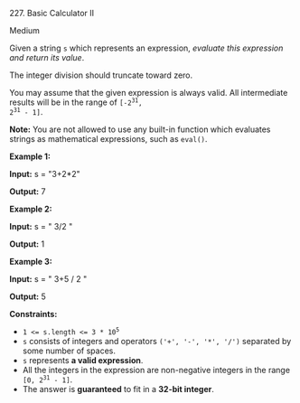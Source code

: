 227\. Basic Calculator II

Medium

Given a string `s` which represents an expression, _evaluate this expression and return its value_.

The integer division should truncate toward zero.

You may assume that the given expression is always valid. All intermediate results will be in the range of <code>[-2<sup>31</sup>, 2<sup>31</sup> - 1]</code>.

**Note:** You are not allowed to use any built-in function which evaluates strings as mathematical expressions, such as `eval()`.

**Example 1:**

**Input:** s = "3+2\*2"

**Output:** 7

**Example 2:**

**Input:** s = " 3/2 "

**Output:** 1

**Example 3:**

**Input:** s = " 3+5 / 2 "

**Output:** 5

**Constraints:**

*   <code>1 <= s.length <= 3 * 10<sup>5</sup></code>
*   `s` consists of integers and operators `('+', '-', '*', '/')` separated by some number of spaces.
*   `s` represents **a valid expression**.
*   All the integers in the expression are non-negative integers in the range <code>[0, 2<sup>31</sup> - 1]</code>.
*   The answer is **guaranteed** to fit in a **32-bit integer**.
